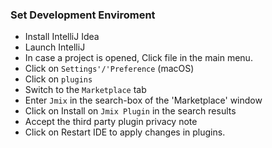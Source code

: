 ###  Set Development Enviroment 

- Install IntelliJ Idea
- Launch IntelliJ
- In case a project is opened, Click file in the main menu.
- Click on `Settings'/'Preference` (macOS)
- Click on `plugins`
- Switch to the `Marketplace` tab
- Enter `Jmix` in the search-box of the 'Marketplace' window
- Click on Install on `Jmix Plugin` in the search results
- Accept the third party plugin privacy note
- Click on Restart IDE to apply changes in plugins.
